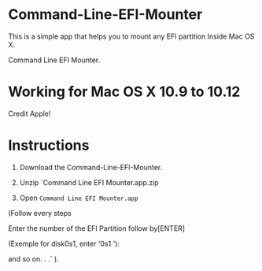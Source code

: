# Command-Line-EFI-Mounter

This is a simple app that helps you to mount any EFI partition
Inside Mac OS X.

Command Line EFI Mounter.

# Working for Mac OS X 10.9 to 10.12
  
Credit Apple!

# Instructions

1.  Download the Command-Line-EFI-Mounter.
 
2.  Unzip `Command Line EFI Mounter.app.zip

3.  Open `Command Line EFI Mounter.app`

(Follow every steps

Enter the number of the EFI Partition follow by[ENTER]

(Exemple for disk0s1, enter '0s1 '):

and so on. . .` ).
